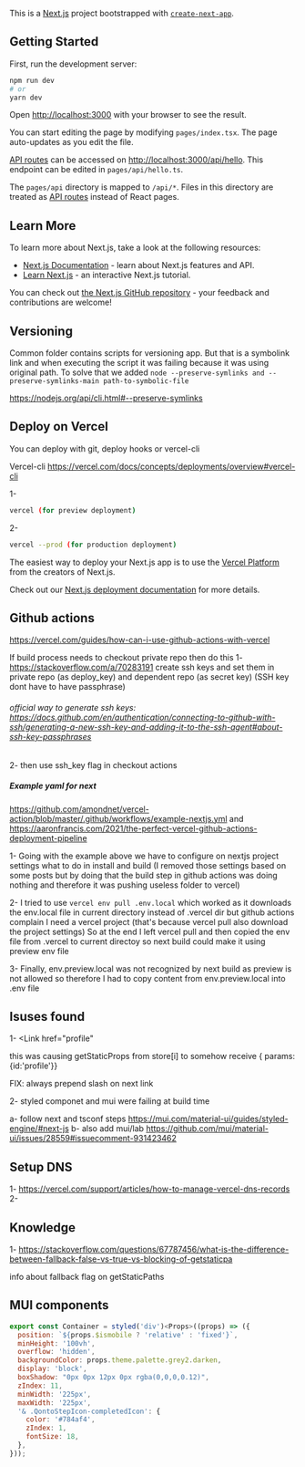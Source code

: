 This is a [Next.js](https://nextjs.org/) project bootstrapped with [`create-next-app`](https://github.com/vercel/next.js/tree/canary/packages/create-next-app).

## Getting Started

First, run the development server:

```bash
npm run dev
# or
yarn dev
```

Open [http://localhost:3000](http://localhost:3000) with your browser to see the result.

You can start editing the page by modifying `pages/index.tsx`. The page auto-updates as you edit the file.

[API routes](https://nextjs.org/docs/api-routes/introduction) can be accessed on [http://localhost:3000/api/hello](http://localhost:3000/api/hello). This endpoint can be edited in `pages/api/hello.ts`.

The `pages/api` directory is mapped to `/api/*`. Files in this directory are treated as [API routes](https://nextjs.org/docs/api-routes/introduction) instead of React pages.

## Learn More

To learn more about Next.js, take a look at the following resources:

- [Next.js Documentation](https://nextjs.org/docs) - learn about Next.js features and API.
- [Learn Next.js](https://nextjs.org/learn) - an interactive Next.js tutorial.

You can check out [the Next.js GitHub repository](https://github.com/vercel/next.js/) - your feedback and contributions are welcome!

## Versioning
Common folder contains scripts for versioning app. But that is a symbolink link and when executing the script it was failing because it was using original path. To solve that we added `node --preserve-symlinks and --preserve-symlinks-main path-to-symbolic-file`

https://nodejs.org/api/cli.html#--preserve-symlinks


## Deploy on Vercel

You can deploy with git, deploy hooks or vercel-cli

Vercel-cli
https://vercel.com/docs/concepts/deployments/overview#vercel-cli

1- 
```bash
vercel (for preview deployment)
```

2- 
```bash
vercel --prod (for production deployment)
```


The easiest way to deploy your Next.js app is to use the [Vercel Platform](https://vercel.com/new?utm_medium=default-template&filter=next.js&utm_source=create-next-app&utm_campaign=create-next-app-readme) from the creators of Next.js.

Check out our [Next.js deployment documentation](https://nextjs.org/docs/deployment) for more details.

## Github actions

https://vercel.com/guides/how-can-i-use-github-actions-with-vercel

If build process needs to checkout private repo then do this
1- https://stackoverflow.com/a/70283191 
create ssh keys and set them in private repo (as deploy_key) and dependent repo (as secret key) (SSH key dont have to have passphrase)
###### official way to generate ssh keys: https://docs.github.com/en/authentication/connecting-to-github-with-ssh/generating-a-new-ssh-key-and-adding-it-to-the-ssh-agent#about-ssh-key-passphrases

2- then use ssh_key flag in checkout actions


##### Example yaml for next
https://github.com/amondnet/vercel-action/blob/master/.github/workflows/example-nextjs.yml
and 
https://aaronfrancis.com/2021/the-perfect-vercel-github-actions-deployment-pipeline

1- Going with the example above we have to configure on nextjs project settings what to do in install and build (I removed those settings based on some posts but by doing that the build step in github actions was doing nothing and therefore it was pushing useless folder to vercel)

2- I tried to use `vercel env pull .env.local` which worked as it downloads the env.local file in current directory  instead of .vercel dir but github actions complain I need a vercel project (that's because vercel pull also download the project settings) So at the end I left vercel pull and then copied the env file from .vercel to current directoy so next build could make it using preview env file 

3- Finally, env.preview.local was not recognized by next build as preview is not allowed so therefore I had to copy content from env.preview.local into .env file

## Isuses found

1- <Link href="profile"

this was causing getStaticProps from store[i] to somehow receive { params:{id:'profile'}}

FIX: always prepend slash on next link

2- styled componet and mui were failing at build time

a- follow next and tsconf steps https://mui.com/material-ui/guides/styled-engine/#next-js
b- also add mui/lab https://github.com/mui/material-ui/issues/28559#issuecomment-931423462
## Setup DNS

1- https://vercel.com/support/articles/how-to-manage-vercel-dns-records
2-

## Knowledge

1- https://stackoverflow.com/questions/67787456/what-is-the-difference-between-fallback-false-vs-true-vs-blocking-of-getstaticpa

info about fallback flag on getStaticPaths

## MUI components
```js
export const Container = styled('div')<Props>((props) => ({
  position: `${props.$ismobile ? 'relative' : 'fixed'}`,
  minHeight: '100vh',
  overflow: 'hidden',
  backgroundColor: props.theme.palette.grey2.darken,
  display: 'block',
  boxShadow: "0px 0px 12px 0px rgba(0,0,0,0.12)",
  zIndex: 11,
  minWidth: '225px',
  maxWidth: '225px',
  '& .QontoStepIcon-completedIcon': {
    color: '#784af4',
    zIndex: 1,
    fontSize: 18,
  },
}));

```